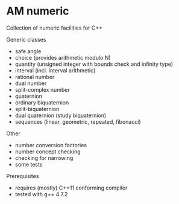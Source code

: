 AM numeric
==========

Collection of numeric facilities for C++


Generic classes
  - safe angle 
  - choice (provides arithmetic modulo N)
  - quantity (unsigned integer with bounds check and infinity type)
  - interval (incl. interval arithmetic)
  - rational number
  - dual number
  - split-complex number
  - quaternion  
  - ordinary biquaternion
  - split-biquaternion
  - dual quaternion (study biquaternion)  
  - sequences (linear, geometric, repeated, fibonacci)
    
Other
  - number conversion factories
  - number concept checking
  - checking for narrowing
  - some tests

Prerequisites
  - requires (mostly) C++11 conforming compiler
  - tested with g++ 4.7.2
